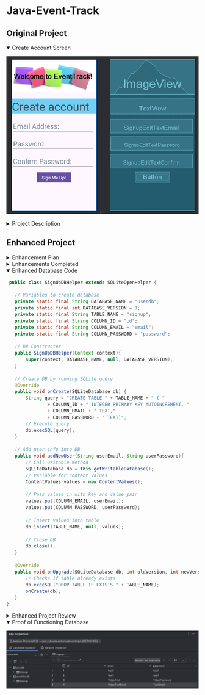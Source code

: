 # Java-Event-Track

## Original Project

<details open>
  <summary>Create Account Screen</summary>

  ![Original Scene](https://github.com/melcian404/melcian404.github.io/blob/main/docs/assets/CreateAccount.PNG)
  
</details>

<details>
  <summary>Project Description</summary>

The origin of this school project is to create an Event-Tracking app that stores dates and times of upcoming events by allowing users to enter event details. The app displays events on the home screen in a grid view format. Users can add, remove, and edit event details. Data is stored in two database tables, one for login information and the other for event data. This project demonstrates my ability to create a locally stored SQLite database on Android. This project was completed initially using Java with Android Studio on 12/15/24.

</details>

## Enhanced Project

<details>
  <summary>
    Enhancement Plan
  </summary>
</details>

<details>
  <summary>Enhancements Completed</summary>
</details>

<details open>
  <summary>Enhanced Database Code</summary>
  
 ```Java
  public class SignUpDBHelper extends SQLiteOpenHelper {

    // Variables to create database
    private static final String DATABASE_NAME = "userdb";
    private static final int DATABASE_VERSION = 1;
    private static final String TABLE_NAME = "signup";
    private static final String COLUMN_ID = "id";
    private static final String COLUMN_EMAIL = "email";
    private static final String COLUMN_PASSWORD = "password";

    // DB Constructor
    public SignUpDBHelper(Context context){
        super(context, DATABASE_NAME, null, DATABASE_VERSION);
    }

    // Create DB by running SQLite query
    @Override
    public void onCreate(SQLiteDatabase db) {
        String query = "CREATE TABLE " + TABLE_NAME + " ( "
                + COLUMN_ID + " INTEGER PRIMARY KEY AUTOINCREMENT, "
                + COLUMN_EMAIL + " TEXT,"
                + COLUMN_PASSWORD + " TEXT)";
        // Execute query
        db.execSQL(query);
    }

    // Add user info into DB
    public void addNewUser(String userEmail, String userPassword){
        // Call writable method
        SQLiteDatabase db = this.getWritableDatabase();
        // Variable for content values
        ContentValues values = new ContentValues();

        // Pass values in with key and value pair
        values.put(COLUMN_EMAIL, userEmail);
        values.put(COLUMN_PASSWORD, userPassword);

        // Insert values into table
        db.insert(TABLE_NAME, null, values);

        // Close DB
        db.close();
    }

    @Override
    public void onUpgrade(SQLiteDatabase db, int oldVersion, int newVersion){
        // Checks if table already exists
        db.execSQL("DROP TABLE IF EXISTS " + TABLE_NAME);
        onCreate(db);
    }
}
```
</details>



<details>
  <summary>Enhanced Project Review</summary>

This enhancement proved to be a more significant undertaking than I initially anticipated. Initially, the app didn’t run, so I had to perform significant debugging to get it working with the database. While working on the database, I encountered an issue trying to understand my chosen naming conventions. Many items were named poorly, lacking descriptive details, and were labeled simply as “buttons 1, 2, etc.” Trying to decipher it was frustrating, so I decided it was best to scrap the entire project and start again from scratch. After revising the entire project with more descriptive naming conventions, I successfully established a functioning database for login credentials. This was verified using the Android Studio Database Inspector tool, which displays database entries.
  
</details>

<details open>
  <summary>Proof of Functioning Database</summary>

  ![Original Scene](https://github.com/melcian404/melcian404.github.io/blob/main/docs/assets/ConfirmedDB.PNG)
  
</details>
